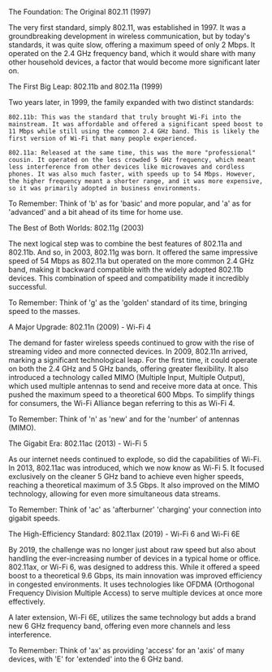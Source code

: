 The Foundation: The Original 802.11 (1997)

The very first standard, simply 802.11, was established in 1997. It was a groundbreaking development in wireless communication, but by today's standards, it was quite slow, offering a maximum speed of only 2 Mbps. It operated on the 2.4 GHz frequency band, which it would share with many other household devices, a factor that would become more significant later on.

The First Big Leap: 802.11b and 802.11a (1999)

Two years later, in 1999, the family expanded with two distinct standards:

    802.11b: This was the standard that truly brought Wi-Fi into the mainstream. It was affordable and offered a significant speed boost to 11 Mbps while still using the common 2.4 GHz band. This is likely the first version of Wi-Fi that many people experienced.

    802.11a: Released at the same time, this was the more "professional" cousin. It operated on the less crowded 5 GHz frequency, which meant less interference from other devices like microwaves and cordless phones. It was also much faster, with speeds up to 54 Mbps. However, the higher frequency meant a shorter range, and it was more expensive, so it was primarily adopted in business environments.

To Remember: Think of 'b' as for 'basic' and more popular, and 'a' as for 'advanced' and a bit ahead of its time for home use.

The Best of Both Worlds: 802.11g (2003)

The next logical step was to combine the best features of 802.11a and 802.11b. And so, in 2003, 802.11g was born. It offered the same impressive speed of 54 Mbps as 802.11a but operated on the more common 2.4 GHz band, making it backward compatible with the widely adopted 802.11b devices. This combination of speed and compatibility made it incredibly successful.

To Remember: Think of 'g' as the 'golden' standard of its time, bringing speed to the masses.

A Major Upgrade: 802.11n (2009) - Wi-Fi 4

The demand for faster wireless speeds continued to grow with the rise of streaming video and more connected devices. In 2009, 802.11n arrived, marking a significant technological leap. For the first time, it could operate on both the 2.4 GHz and 5 GHz bands, offering greater flexibility. It also introduced a technology called MIMO (Multiple Input, Multiple Output), which used multiple antennas to send and receive more data at once. This pushed the maximum speed to a theoretical 600 Mbps. To simplify things for consumers, the Wi-Fi Alliance began referring to this as Wi-Fi 4.

To Remember: Think of 'n' as 'new' and for the 'number' of antennas (MIMO).

The Gigabit Era: 802.11ac (2013) - Wi-Fi 5

As our internet needs continued to explode, so did the capabilities of Wi-Fi. In 2013, 802.11ac was introduced, which we now know as Wi-Fi 5. It focused exclusively on the cleaner 5 GHz band to achieve even higher speeds, reaching a theoretical maximum of 3.5 Gbps. It also improved on the MIMO technology, allowing for even more simultaneous data streams.

To Remember: Think of 'ac' as 'afterburner' 'charging' your connection into gigabit speeds.

The High-Efficiency Standard: 802.11ax (2019) - Wi-Fi 6 and Wi-Fi 6E

By 2019, the challenge was no longer just about raw speed but also about handling the ever-increasing number of devices in a typical home or office. 802.11ax, or Wi-Fi 6, was designed to address this. While it offered a speed boost to a theoretical 9.6 Gbps, its main innovation was improved efficiency in congested environments. It uses technologies like OFDMA (Orthogonal Frequency Division Multiple Access) to serve multiple devices at once more effectively.

A later extension, Wi-Fi 6E, utilizes the same technology but adds a brand new 6 GHz frequency band, offering even more channels and less interference.

To Remember: Think of 'ax' as providing 'access' for an 'axis' of many devices, with 'E' for 'extended' into the 6 GHz band.